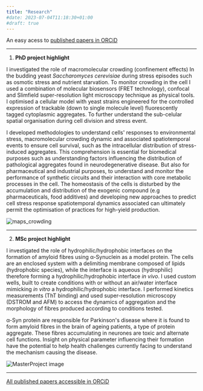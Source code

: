 ```yaml
---
title: "Research"
#date: 2023-07-04T11:18:30+01:00
#draft: true
---
```

An easy acess to [published papers in ORCiD](https://orcid.org/0000-0003-3545-5710)

-------------
1. **PhD project highlight**

I investigated the role of macromolecular crowding (confinement effects) In the budding yeast _Saccharomyces cerevisiae_ during stress episodes such as osmotic stress and nutrient starvation. To monitor crowding in the cell I used a combination of molecular biosensors (FRET technology), confocal and Slimfield super-resolution light microscopy technique as physical tools.
I optimised a cellular model with yeast strains engineered for the controlled expression of trackable (down to single molecule level) fluorescently tagged cytoplasmic aggregates. To further understand the sub-celular spatial organisation during cell division and stress event.

I developed methodologies to understand cells' responses to environmental stress, macromolecular crowding dynamic and associated spatiotemporal events to ensure cell survival, such as the intracellular distribution of stress-induced aggregates. This comprehension is essential for biomedical purposes such as understanding factors influencing the distribution of pathological aggregates found in neurodegenerative disease. But also for pharmaceutical and industrial purposes, to understand and monitor the performance of synthetic circuits and their interaction with core metabolic processes in the cell. The homeostasis of the cells is disturbed by the accumulation and distribution of the exogenic compound (e.g pharmaceuticals, food additives) and developing new approaches to predict cell stress response spatiotemporal dynamics associated can ultimately permit the optimisation of practices for high-yield production.

![maps_crowding](https://github.com/slecinski/sarah-lecinski/assets/88392307/74a7ec7a-3a05-4b37-8518-3987f9b9524d)

--------------
2. **MSc project highlight**

I investigated the role of hydrophilic/hydrophobic interfaces on the formation of amyloid fibres using α-Synuclein as a model protein. The cells are an enclosed system with a delimiting membrane composed of lipids (hydrophobic species), while the interface is aqueous (hydrophilic) therefore forming a hydrophilic/hydrophobic interface _in vivo_. I used custom wells, built to create conditions with or without an air/water interface mimicking _in vitro_ a hydrophilic/hydrophobic interface.
I performed kinetics measurements (ThT binding) and used super-resolution microscopy (DSTROM and AFM) to access the dynamics of aggregation and the morphology of fibres produced according to conditions tested. 

α-Syn protein are responsible for Parkinson's disease where it is found to form amyloid fibres in the brain of ageing patients, a type of protein aggregate. These fibres accumulating in neurones are toxic and alternate cell functions. Insight on physical parameter influencing their formation have the potential to help health challenges currently facing to understand the mechanism causing the disease.

![MasterProject image](https://github.com/slecinski/sarah-lecinski/assets/88392307/6002ace6-9f8d-4ef2-baf9-f3d37581ef72)



---------------
[All published papers accessible in ORCiD](https://orcid.org/0000-0003-3545-5710)

